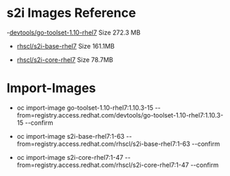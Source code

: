 # s2i Images Reference
-[devtools/go-toolset-1.10-rhel7](https://access.redhat.com/containers/?architecture=AMD64&tab=docker-file#/registry.access.redhat.com/devtools/go-toolset-1.10-rhel7/images/1.10.3-15) Size 272.3 MB

- [rhscl/s2i-base-rhel7](https://access.redhat.com/containers/?architecture=AMD64&tab=docker-file#/registry.access.redhat.com/rhscl/s2i-base-rhel7/images/1-63) Size 161.1MB


- [rhscl/s2i-core-rhel7](https://access.redhat.com/containers/?architecture=AMD64&tab=docker-file#/registry.access.redhat.com/rhscl/s2i-core-rhel7/images/1-47) Size 78.7MB

# Import-Images

- oc import-image go-toolset-1.10-rhel7:1.10.3-15 --from=registry.access.redhat.com/devtools/go-toolset-1.10-rhel7:1.10.3-15 --confirm

- oc import-image s2i-base-rhel7:1-63 --from=registry.access.redhat.com/rhscl/s2i-base-rhel7:1-63 --confirm

- oc import-image s2i-core-rhel7:1-47 --from=registry.access.redhat.com/rhscl/s2i-core-rhel7:1-47 --confirm 